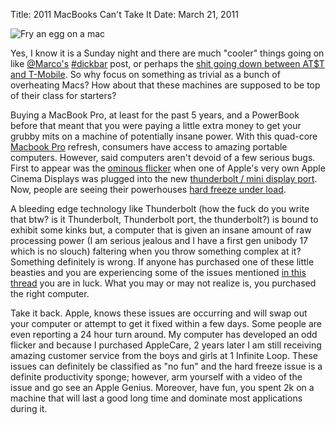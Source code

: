 Title: 2011 MacBooks Can't Take It
Date: March 21, 2011

<img src="http://c522735.r35.cf2.rackcdn.com/overheating-laptop.jpeg" alt="Fry an egg on a mac" class="centered" />

Yes, I know it is a Sunday night and there are much "cooler" things going on like <a href="http://www.marco.org/3991237704">@Marco's</a> <a href="http://search.twitter.com/search?q=%23dickbar">#dickbar</a> post, or perhaps the <a href="http://gigaom.com/2011/03/20/in-att-t-mobile-merger-everybody-loses/">shit going down between AT$T and T-Mobile</a>. So why focus on something as trivial as a bunch of overheating Macs? How about that these machines are supposed to be top of their class for starters?

Buying a MacBook Pro, at least for the past 5 years, and a PowerBook before that meant that you were paying a little extra money to get your grubby mits on a machine of potentially insane power. With this quad-core <a href="http://www.apple.com/macbookpro/">Macbook Pro</a> refresh, consumers have access to amazing portable computers. However, said computers aren't devoid of a few serious bugs. First to appear was the <a href="http://discussions.apple.com/thread.jspa?messageID=13143936">ominous flicker</a> when one of Apple's very own Apple Cinema Displays was plugged into the new <a href="http://www.apple.com/thunderbolt/">thunderbolt / mini display port</a>. Now, people are seeing their powerhouses <a href="http://discussions.apple.com/thread.jspa?threadID=2768351">hard freeze under load</a>.

A bleeding edge technology like Thunderbolt (how the fuck do you write that btw? is it Thunderbolt, Thunderbolt port, the thunderbolt?) is bound to exhibit some kinks but, a computer that is given an insane amount of raw processing power (I am serious jealous and I have a first gen unibody 17 which is no slouch) faltering when you throw something complex at it? Something definitely is wrong. If anyone has purchased one of these little beasties and you are experiencing some of the issues mentioned <a href="http://discussions.apple.com/thread.jspa?threadID=2768351">in this thread</a> you are in luck. What you may or may not realize is, you purchased the right computer.

Take it back. Apple, knows these issues are occurring and will swap out your computer or attempt to get it fixed within a few days. Some people are even reporting a 24 hour turn around. My computer has developed an odd flicker and because I purchased AppleCare, 2 years later I am still receiving amazing customer service from the boys and girls at 1 Infinite Loop. These issues can definitely be classified as "no fun" and the hard freeze issue is a definite productivity sponge; however, arm yourself with a video of the issue and go see an Apple Genius. Moreover, have fun, you spent 2k on a machine that will last a good long time and dominate most applications during it.
